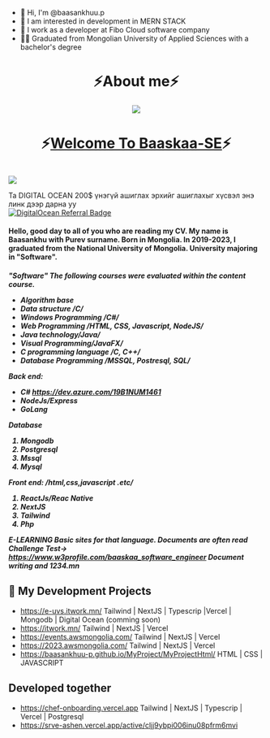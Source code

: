 
- 👋 Hi, I'm @baasankhuu.p
- 👀 I am interested in development in MERN STACK
- 💞️ I work as a developer at Fibo Cloud software company
- 🧑‍🎓 Graduated from Mongolian University of Applied Sciences with a bachelor's degree

<h1 align="center">⚡About me⚡</h1>
<p align="center">
  <a href="https://skillicons.dev">
    <img src="https://skillicons.dev/icons?i=aws,azure,react,nextjs,html,tailwind,nodejs,javascript,typescript,expressjs,github,vercel,mongodb,postgresql,postman,cpp,cs,php" />
  </a>
</p>

<h1 align="center">⚡<a href="https://baaskaa-se.vercel.app" target="_blank">Welcome To Baaskaa-SE</a>⚡</h1> <br/>
<a href="https://baaskaa-se.vercel.app"><img src="https://baaskaa-se.vercel.app/landing-page.png"/></a>

Та DIGITAL OCEAN 200$ үнэгүй ашиглах эрхийг ашиглахыг хүсвэл энэ линк дээр дарна уу <br/>
[![DigitalOcean Referral Badge](https://web-platforms.sfo2.cdn.digitaloceanspaces.com/WWW/Badge%201.svg)](https://www.digitalocean.com/?refcode=886ad30757e7&utm_campaign=Referral_Invite&utm_medium=Referral_Program&utm_source=badge)

<h4>  Hello, good day to all of you who are reading my CV. My name is Baasankhu with Purev surname. Born in Mongolia. In 2019-2023, I graduated from the National University  of Mongolia. University majoring in "Software".
</h4>
<h5>
"Software"
The following courses were evaluated within the content course.
  <ul>
    <li>Algorithm base </li>
    <li>Data structure /C/ </li>
    <li>Windows Programming /C#/</li>
    <li>Web Programming /HTML, CSS, Javascript, NodeJS/</li>
    <li>Java technology/Java/</li>
    <li>Visual Programming/JavaFX/</li>
    <li>C programming language /C, C++/ </li>
    <li>Database Programming /MSSQL, Postresql, SQL/</li>
  </ul>

Back end:
  - C# https://dev.azure.com/19B1NUM1461
  - NodeJs/Express
  - GoLang

Database
<ol>
  <li>Mongodb</li>
  <li>Postgresql</li>
  <li>Mssql</li>
  <li>Mysql</li>
</ol>

Front end: /html,css,javascript .etc/
<ol>
  <li>ReactJs/Reac Native</li>
  <li>NextJS</li>
  <li>Tailwind</li>
  <li>Php</li>
</ol>

E-LEARNING
  Basic sites for that language. Documents are often read
  Challenge Test-> https://www.w3profile.com/baaskaa_software_engineer
  Document writing and 1234.mn
</h5>
  
## 💖 My Development Projects

- https://e-uvs.itwork.mn/  Tailwind | NextJS | Typescrip |Vercel | Mongodb | Digital Ocean (comming soon)
- https://itwork.mn/  Tailwind | NextJS | Vercel
- https://events.awsmongolia.com/  Tailwind | NextJS | Vercel
- https://2023.awsmongolia.com/    Tailwind | NextJS | Vercel
- https://baasankhuu-p.github.io/MyProject/MyProjectHtml/    HTML | CSS | JAVASCRIPT
  
## Developed together

- https://chef-onboarding.vercel.app Tailwind | NextJS | Typescrip | Vercel | Postgresql
- https://srve-ashen.vercel.app/active/cljj9ybpi006inu08pfrm6mvi
